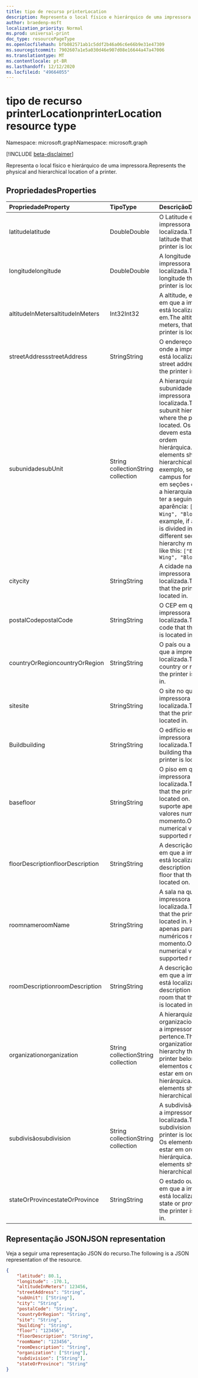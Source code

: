 ```yaml
---
title: tipo de recurso printerLocation
description: Representa o local físico e hierárquico de uma impressora.
author: braedenp-msft
localization_priority: Normal
ms.prod: universal-print
doc_type: resourcePageType
ms.openlocfilehash: bfb082571ab1c5ddf2b46a06c6e66b9e31e47309
ms.sourcegitcommit: 7902607a1e5a030d46e907d08e16644a47a47006
ms.translationtype: MT
ms.contentlocale: pt-BR
ms.lasthandoff: 12/12/2020
ms.locfileid: "49664055"
---
```

# <a name="printerlocation-resource-type"></a><span data-ttu-id="89a30-103">tipo de recurso printerLocation</span><span class="sxs-lookup"><span data-stu-id="89a30-103">printerLocation resource type</span></span>

<span data-ttu-id="89a30-104">Namespace: microsoft.graph</span><span class="sxs-lookup"><span data-stu-id="89a30-104">Namespace: microsoft.graph</span></span>

[!INCLUDE [beta-disclaimer](../../includes/beta-disclaimer.md)]

<span data-ttu-id="89a30-105">Representa o local físico e hierárquico de uma impressora.</span><span class="sxs-lookup"><span data-stu-id="89a30-105">Represents the physical and hierarchical location of a printer.</span></span>

## <a name="properties"></a><span data-ttu-id="89a30-106">Propriedades</span><span class="sxs-lookup"><span data-stu-id="89a30-106">Properties</span></span>
| <span data-ttu-id="89a30-107">Propriedade</span><span class="sxs-lookup"><span data-stu-id="89a30-107">Property</span></span>     | <span data-ttu-id="89a30-108">Tipo</span><span class="sxs-lookup"><span data-stu-id="89a30-108">Type</span></span>        | <span data-ttu-id="89a30-109">Descrição</span><span class="sxs-lookup"><span data-stu-id="89a30-109">Description</span></span> |
|:-------------|:------------|:------------|
|<span data-ttu-id="89a30-110">latitude</span><span class="sxs-lookup"><span data-stu-id="89a30-110">latitude</span></span>|<span data-ttu-id="89a30-111">Double</span><span class="sxs-lookup"><span data-stu-id="89a30-111">Double</span></span>|<span data-ttu-id="89a30-112">O Latitude em que a impressora está localizada.</span><span class="sxs-lookup"><span data-stu-id="89a30-112">The latitude that the printer is located at.</span></span>|
|<span data-ttu-id="89a30-113">longitude</span><span class="sxs-lookup"><span data-stu-id="89a30-113">longitude</span></span>|<span data-ttu-id="89a30-114">Double</span><span class="sxs-lookup"><span data-stu-id="89a30-114">Double</span></span>|<span data-ttu-id="89a30-115">A longitude em que a impressora está localizada.</span><span class="sxs-lookup"><span data-stu-id="89a30-115">The longitude that the printer is located at.</span></span>|
|<span data-ttu-id="89a30-116">altitudeInMeters</span><span class="sxs-lookup"><span data-stu-id="89a30-116">altitudeInMeters</span></span>|<span data-ttu-id="89a30-117">Int32</span><span class="sxs-lookup"><span data-stu-id="89a30-117">Int32</span></span>|<span data-ttu-id="89a30-118">A altitude, em metros, em que a impressora está localizada em.</span><span class="sxs-lookup"><span data-stu-id="89a30-118">The altitude, in meters, that the printer is located at.</span></span>|
|<span data-ttu-id="89a30-119">streetAddress</span><span class="sxs-lookup"><span data-stu-id="89a30-119">streetAddress</span></span>|<span data-ttu-id="89a30-120">String</span><span class="sxs-lookup"><span data-stu-id="89a30-120">String</span></span>|<span data-ttu-id="89a30-121">O endereço de rua onde a impressora está localizada.</span><span class="sxs-lookup"><span data-stu-id="89a30-121">The street address where the printer is located.</span></span>|
|<span data-ttu-id="89a30-122">subunidade</span><span class="sxs-lookup"><span data-stu-id="89a30-122">subUnit</span></span>|<span data-ttu-id="89a30-123">String collection</span><span class="sxs-lookup"><span data-stu-id="89a30-123">String collection</span></span>|<span data-ttu-id="89a30-124">A hierarquia de subunidade onde a impressora está localizada.</span><span class="sxs-lookup"><span data-stu-id="89a30-124">The subunit hierarchy where the printer is located.</span></span> <span data-ttu-id="89a30-125">Os elementos devem estar em ordem hierárquica.</span><span class="sxs-lookup"><span data-stu-id="89a30-125">The elements should be in hierarchical order.</span></span> <span data-ttu-id="89a30-126">Por exemplo, se um campus for dividido em seções diferentes, a hierarquia poderá ter a seguinte aparência: `["East Wing", "Block A"]`</span><span class="sxs-lookup"><span data-stu-id="89a30-126">For example, if a campus is divided into different sections, the hierarchy might look like this: `["East Wing", "Block A"]`</span></span>|
|<span data-ttu-id="89a30-127">city</span><span class="sxs-lookup"><span data-stu-id="89a30-127">city</span></span>|<span data-ttu-id="89a30-128">String</span><span class="sxs-lookup"><span data-stu-id="89a30-128">String</span></span>|<span data-ttu-id="89a30-129">A cidade na qual a impressora está localizada.</span><span class="sxs-lookup"><span data-stu-id="89a30-129">The city that the printer is located in.</span></span>|
|<span data-ttu-id="89a30-130">postalCode</span><span class="sxs-lookup"><span data-stu-id="89a30-130">postalCode</span></span>|<span data-ttu-id="89a30-131">String</span><span class="sxs-lookup"><span data-stu-id="89a30-131">String</span></span>|<span data-ttu-id="89a30-132">O CEP em que a impressora está localizada.</span><span class="sxs-lookup"><span data-stu-id="89a30-132">The postal code that the printer is located in.</span></span>|
|<span data-ttu-id="89a30-133">countryOrRegion</span><span class="sxs-lookup"><span data-stu-id="89a30-133">countryOrRegion</span></span>|<span data-ttu-id="89a30-134">String</span><span class="sxs-lookup"><span data-stu-id="89a30-134">String</span></span>|<span data-ttu-id="89a30-135">O país ou a região em que a impressora está localizada.</span><span class="sxs-lookup"><span data-stu-id="89a30-135">The country or region that the printer is located in.</span></span>|
|<span data-ttu-id="89a30-136">site</span><span class="sxs-lookup"><span data-stu-id="89a30-136">site</span></span>|<span data-ttu-id="89a30-137">String</span><span class="sxs-lookup"><span data-stu-id="89a30-137">String</span></span>|<span data-ttu-id="89a30-138">O site no qual a impressora está localizada.</span><span class="sxs-lookup"><span data-stu-id="89a30-138">The site that the printer is located in.</span></span>|
|<span data-ttu-id="89a30-139">Build</span><span class="sxs-lookup"><span data-stu-id="89a30-139">building</span></span>|<span data-ttu-id="89a30-140">String</span><span class="sxs-lookup"><span data-stu-id="89a30-140">String</span></span>|<span data-ttu-id="89a30-141">O edifício em que a impressora está localizada.</span><span class="sxs-lookup"><span data-stu-id="89a30-141">The building that the printer is located in.</span></span>|
|<span data-ttu-id="89a30-142">base</span><span class="sxs-lookup"><span data-stu-id="89a30-142">floor</span></span>|<span data-ttu-id="89a30-143">String</span><span class="sxs-lookup"><span data-stu-id="89a30-143">String</span></span>|<span data-ttu-id="89a30-144">O piso em que a impressora está localizada.</span><span class="sxs-lookup"><span data-stu-id="89a30-144">The floor that the printer is located on.</span></span> <span data-ttu-id="89a30-145">Há suporte apenas para valores numéricos no momento.</span><span class="sxs-lookup"><span data-stu-id="89a30-145">Only numerical values are supported right now.</span></span>|
|<span data-ttu-id="89a30-146">floorDescription</span><span class="sxs-lookup"><span data-stu-id="89a30-146">floorDescription</span></span>|<span data-ttu-id="89a30-147">String</span><span class="sxs-lookup"><span data-stu-id="89a30-147">String</span></span>|<span data-ttu-id="89a30-148">A descrição do piso em que a impressora está localizada.</span><span class="sxs-lookup"><span data-stu-id="89a30-148">The description of the floor that the printer is located on.</span></span>|
|<span data-ttu-id="89a30-149">roomname</span><span class="sxs-lookup"><span data-stu-id="89a30-149">roomName</span></span>|<span data-ttu-id="89a30-150">String</span><span class="sxs-lookup"><span data-stu-id="89a30-150">String</span></span>|<span data-ttu-id="89a30-151">A sala na qual a impressora está localizada.</span><span class="sxs-lookup"><span data-stu-id="89a30-151">The room that the printer is located in.</span></span> <span data-ttu-id="89a30-152">Há suporte apenas para valores numéricos no momento.</span><span class="sxs-lookup"><span data-stu-id="89a30-152">Only numerical values are supported right now.</span></span>|
|<span data-ttu-id="89a30-153">roomDescription</span><span class="sxs-lookup"><span data-stu-id="89a30-153">roomDescription</span></span>|<span data-ttu-id="89a30-154">String</span><span class="sxs-lookup"><span data-stu-id="89a30-154">String</span></span>|<span data-ttu-id="89a30-155">A descrição da sala em que a impressora está localizada.</span><span class="sxs-lookup"><span data-stu-id="89a30-155">The description of the room that the printer is located in.</span></span>|
|<span data-ttu-id="89a30-156">organization</span><span class="sxs-lookup"><span data-stu-id="89a30-156">organization</span></span>|<span data-ttu-id="89a30-157">String collection</span><span class="sxs-lookup"><span data-stu-id="89a30-157">String collection</span></span>|<span data-ttu-id="89a30-158">A hierarquia organizacional à qual a impressora pertence.</span><span class="sxs-lookup"><span data-stu-id="89a30-158">The organizational hierarchy that the printer belongs to.</span></span> <span data-ttu-id="89a30-159">Os elementos devem estar em ordem hierárquica.</span><span class="sxs-lookup"><span data-stu-id="89a30-159">The elements should be in hierarchical order.</span></span>|
|<span data-ttu-id="89a30-160">subdivisão</span><span class="sxs-lookup"><span data-stu-id="89a30-160">subdivision</span></span>|<span data-ttu-id="89a30-161">String collection</span><span class="sxs-lookup"><span data-stu-id="89a30-161">String collection</span></span>|<span data-ttu-id="89a30-162">A subdivisão em que a impressora está localizada.</span><span class="sxs-lookup"><span data-stu-id="89a30-162">The subdivision that the printer is located in.</span></span> <span data-ttu-id="89a30-163">Os elementos devem estar em ordem hierárquica.</span><span class="sxs-lookup"><span data-stu-id="89a30-163">The elements should be in hierarchical order.</span></span>|
|<span data-ttu-id="89a30-164">stateOrProvince</span><span class="sxs-lookup"><span data-stu-id="89a30-164">stateOrProvince</span></span>|<span data-ttu-id="89a30-165">String</span><span class="sxs-lookup"><span data-stu-id="89a30-165">String</span></span>|<span data-ttu-id="89a30-166">O estado ou província em que a impressora está localizada.</span><span class="sxs-lookup"><span data-stu-id="89a30-166">The state or province that the printer is located in.</span></span>|

## <a name="json-representation"></a><span data-ttu-id="89a30-167">Representação JSON</span><span class="sxs-lookup"><span data-stu-id="89a30-167">JSON representation</span></span>

<span data-ttu-id="89a30-168">Veja a seguir uma representação JSON do recurso.</span><span class="sxs-lookup"><span data-stu-id="89a30-168">The following is a JSON representation of the resource.</span></span>

<!-- {
  "blockType": "resource",
  "optionalProperties": [

  ],
  "@odata.type": "microsoft.graph.printerLocation"
}-->

```json
{
    "latitude": 80.1,
    "longitude": -170.1,
    "altitudeInMeters": 123456,
    "streetAddress": "String",
    "subUnit": ["String"],
    "city": "String",
    "postalCode": "String",
    "countryOrRegion": "String",
    "site": "String",
    "building": "String",
    "floor": "123456",
    "floorDescription": "String",
    "roomName": "123456",
    "roomDescription": "String",
    "organization": ["String"],
    "subdivision": ["String"],
    "stateOrProvince": "String"
}
```

<!-- uuid: 8fcb5dbc-d5aa-4681-8e31-b001d5168d79
2015-10-25 14:57:30 UTC -->
<!-- {
  "type": "#page.annotation",
  "description": "printerLocation resource",
  "keywords": "",
  "section": "documentation",
  "tocPath": ""
}-->

